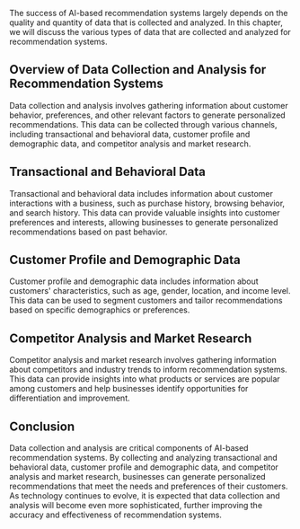 
The success of AI-based recommendation systems largely depends on the quality and quantity of data that is collected and analyzed. In this chapter, we will discuss the various types of data that are collected and analyzed for recommendation systems.

Overview of Data Collection and Analysis for Recommendation Systems
-------------------------------------------------------------------

Data collection and analysis involves gathering information about customer behavior, preferences, and other relevant factors to generate personalized recommendations. This data can be collected through various channels, including transactional and behavioral data, customer profile and demographic data, and competitor analysis and market research.

Transactional and Behavioral Data
---------------------------------

Transactional and behavioral data includes information about customer interactions with a business, such as purchase history, browsing behavior, and search history. This data can provide valuable insights into customer preferences and interests, allowing businesses to generate personalized recommendations based on past behavior.

Customer Profile and Demographic Data
-------------------------------------

Customer profile and demographic data includes information about customers' characteristics, such as age, gender, location, and income level. This data can be used to segment customers and tailor recommendations based on specific demographics or preferences.

Competitor Analysis and Market Research
---------------------------------------

Competitor analysis and market research involves gathering information about competitors and industry trends to inform recommendation systems. This data can provide insights into what products or services are popular among customers and help businesses identify opportunities for differentiation and improvement.

Conclusion
----------

Data collection and analysis are critical components of AI-based recommendation systems. By collecting and analyzing transactional and behavioral data, customer profile and demographic data, and competitor analysis and market research, businesses can generate personalized recommendations that meet the needs and preferences of their customers. As technology continues to evolve, it is expected that data collection and analysis will become even more sophisticated, further improving the accuracy and effectiveness of recommendation systems.
